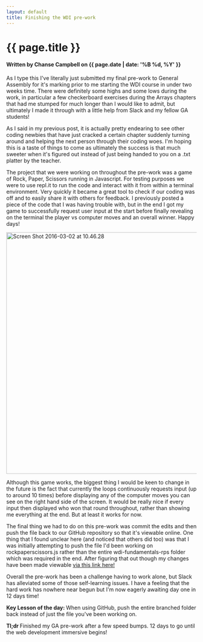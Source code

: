 ```yaml
---
layout: default
title: Finishing the WDI pre-work
---
```

<h1 class="header-name">{{ page.title }}</h1>
<h4 class="header-name">Written by Chanse Campbell on {{ page.date | date: '%B %d, %Y' }}</h4>

As I type this I've literally just submitted my final pre-work to General Assembly for it's marking prior to me starting the WDI course in under two weeks time. There were definitely some highs and some lows during the work, in particular a few checkerboard exercises during the Arrays chapters that had me stumped for much longer than I would like to admit, but ultimately I made it through with a little help from Slack and my fellow GA students!

As I said in my previous post, it is actually pretty endearing to see other coding newbies that have just cracked a certain chapter suddenly turning around and helping the next person through their coding woes. I'm hoping this is a taste of things to come as ultimately the success is that much sweeter when it's figured out instead of just being handed to you on a .txt platter by the teacher.

The project that we were working on throughout the pre-work was a game of Rock, Paper, Scissors running in Javascript. For testing purposes we were to use repl.it to run the code and interact with it from within a terminal environment. Very quickly it became a great tool to check if our coding was off and to easily share it with others for feedback. I previously posted a piece of the code that I was having trouble with, but in the end I got my game to successfully request user input at the start before finally revealing on the terminal the player vs computer moves and an overall winner. Happy days!

<img class="alignnone size-full wp-image-218" src="https://thelongcodeahead.files.wordpress.com/2016/03/screen-shot-2016-03-02-at-10-46-28.png" alt="Screen Shot 2016-03-02 at 10.46.28" width="1268" height="638" />

Although this game works, the biggest thing I would be keen to change in the future is the fact that currently the loops continuously requests input (up to around 10 times) before displaying any of the computer moves you can see on the right hand side of the screen. It would be really nice if every input then displayed who won that round throughout, rather than showing me everything at the end. But at least it works for now.

The final thing we had to do on this pre-work was commit the edits and then push the file back to our GitHub repository so that it's viewable online. One thing that I found unclear here (and noticed that others did too) was that I was initially attempting to push the file I'd been working on rockpaperscissors.js rather than the entire wdi-fundamentals-rps folder which was required in the end. After figuring that out though my changes have been made viewable <a href="https://github.com/chansecampbell/wdi-fundamentals-rps" target="_blank">via this link here!</a>

Overall the pre-work has been a challenge having to work alone, but Slack has alleviated some of those self-learning issues. I have a feeling that the hard work has nowhere near begun but I'm now eagerly awaiting day one in 12 days time!

<strong>Key Lesson of the day: </strong>When using GitHub, push the entire branched folder back instead of just the file you've been working on.

<strong>Tl;dr </strong>Finished my GA pre-work after a few speed bumps. 12 days to go until the web development immersive begins!
